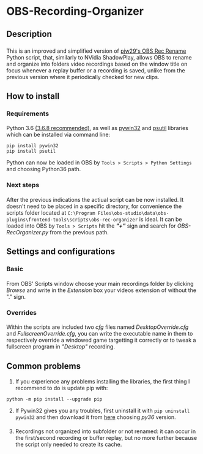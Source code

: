 # OBS-Recording-Organizer
## Description
### 
This is an improved and simplified version of [pjw29's OBS Rec Rename](https://github.com/pjw29/obs-rec-rename) Python script, that, similarly to NVidia ShadowPlay, allows OBS to rename and organize into folders video recordings based on the window title on focus whenever a replay buffer or a recording is saved, unlike from the previous version where it periodically checked for new clips.
## How to install
### Requirements
#### 
Python 3.6 [(3.6.8 recommended)](https://www.python.org/downloads/release/python-368/), as well as [pywin32](https://pypi.org/project/pywin32/) and [psutil](https://pypi.org/project/psutil/) libraries which can be installed via command line:
```
pip install pywin32
pip install psutil
```
Python can now be loaded in OBS by `Tools > Scripts > Python Settings` and choosing Python36 path.
### Next steps
#### 
After the previous indications the actiual script can be now installed. It doesn't need to be placed in a specific directory, for convenience the scripts folder located at `C:\Program Files\obs-studio\data\obs-plugins\frontend-tools\scripts\obs-rec-organizer` is ideal. It can be loaded into OBS by `Tools > Scripts` hit the *__"+"__* sign and search for _OBS-RecOrganizer.py_ from the previous path.
## Settings and configurations
### Basic
#### 
From OBS' Scripts window choose your main recordings folder by clicking *Browse* and write in the *Extension* box your videos extension of without the "." sign.
### Overrides
#### 
Within the scripts are included two *cfg* files named *DesktopOverride.cfg* and *FullscreenOverride.cfg*, you can write the executable name in them to respectively override a windowed game targetting it correctly or to tweak a fullscreen program in *"Desktop"* recording.
## Common problems
#### 
1) If you experience any problems installing the libraries, the first thing I recommend to do is update pip with: 
```
python -m pip install --upgrade pip
```
2) If Pywin32 gives you any troubles, first uninstall it with ```pip uninstall pywin32``` and then download it from [here](https://github.com/mhammond/pywin32/releases/tag/b305) choosing *py36* version.
####
3) Recordings not organized into subfolder or not renamed: it can occur in the first/second recording or buffer replay, but no more further because the script only needed to create its cache.
